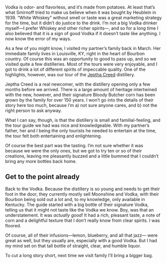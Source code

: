 Vodka is odor- and flavorless, and it’s made from potatoes. At least that’s
what Smirnoff tried to make us believe when it was bought by Heublein in 1939.
“White Whiskey” without smell or taste was a great marketing strategy for the
time, but it didn’t do justice to the drink. I’m not a big Vodka drinker
myself—I prefer Whiskey and other richer spirits—, and so for a long time I
also believed that it is a sign of good Vodka if it doesn’t taste like
anything. I now know the error of my ways.

As a few of you might know, I visited my partner’s family back in March.
Her immediate family lives in Louisville, KY, right in the heart of Bourbon
country. Of course this was an opportunity to good to pass up, and so we
visited quite a few distilleries. Most of the tours were very enjoyable, and
I got to drink a lot of different spirits of impeccable quality. One of the
highlights, however, was our tour of the [Jeptha Creed](https://www.jepthacreed.com/)
distillery.

Jeptha Creed is a real newcomer, with the distillery opening only a few months
before we arrived. There is a large amount of heritage intertwined with the
new, however, and their signature Bloody Butcher corn has been grown by the
family for over 150 years. I won’t go into the details of their story here
too much, because I’m a) not sure anyone cares, and b) not the right person
to ask anyway.

What I can say, though, is that the distillery is small and familial-feeling,
and the tour guide we had was nice and knowledgeable. With my partner’s
father, her and I being the only tourists he needed to entertain at the time,
the tour felt both entertaining and enlightening.

Of course the best part was the tasting. I’m not sure whether it was because
we were the only ones, but we got to try ten or so of their creations, leaving
me pleasantly buzzed and a little bummed that I couldn’t bring any more
bottles back home.

## Get to the point already

Back to the Vodka. Because the distillery is so young and needs to get their
foot in the door, they currently mostly sell Moonshine and Vodka, with their
Bourbon being sold out a lot and, to my knowledge, only available in Kentucky.
The guide started with a big bottle of their signature Vodka, telling us that
it might not taste like the Vodka we know. Boy, was that an understatement. It
was *actually good*! It had a rich, pleasant taste, a note of corn and a
delightful texture that I don’t really know from clear spirits. I was floored.

Of course, all of their infusions—lemon, blueberry, and all that jazz— were
great as well, but they usually are, especially with a good Vodka. But I had
my mind set on that tall bottle of straight, clear, and humble liquor.

To cut a long story short, next time we visit family I’ll bring a bigger bag.
